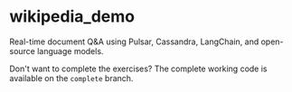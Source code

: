 # wikipedia_demo
Real-time document Q&amp;A using Pulsar, Cassandra, LangChain, and open-source language models.

Don't want to complete the exercises?  The complete working code is available on the `complete` branch.
